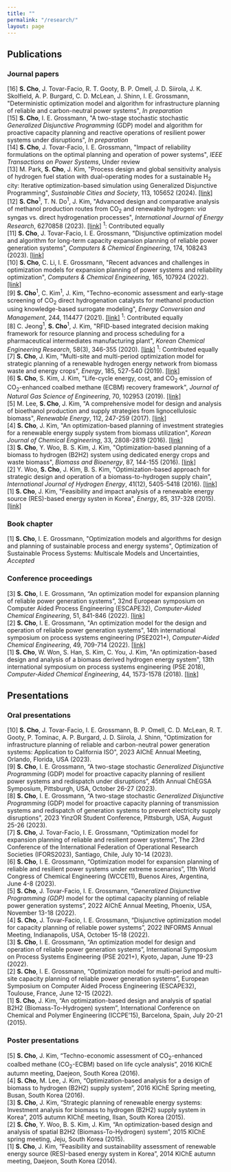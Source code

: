 ```yaml
---
title: ""
permalink: "/research/"
layout: page
---
```


## Publications

### Journal papers
[16] **S. Cho**, J. Tovar-Facio, R. T. Gooty, B. P. Omell, J. D. Siirola, J. K. Skolfield, A. P. Burgard, C. D. McLean, J. Shinn, I. E. Grossmann, "Deterministic optimization model and algorithm for infrastructure planning of reliable and carbon-neutral power systems", *In preparation* <br> 
[15] **S. Cho**, I. E. Grossmann, "A two-stage stochastic stochastic *Generalized Disjunctive Programming* (GDP) model and algorithm for proactive capacity planning and reactive operations of resilient power systems under disruptions", *In preparation* <br>
[14] **S. Cho**, J. Tovar-Facio, I. E. Grossmann, "Impact of reliability formulations on the optimal planning and operation of power systems", *IEEE Transactions on Power Systems*, Under review <br> 
[13] M. Park, **S. Cho**, J. Kim, "Process design and global sensitivity analysis of hydrogen fuel station with dual-operating modes for a sustainable H<sub>2</sub> city: Iterative optimization-based simulation using Generalized Disjunctive Programming", *Sustainable Cities and Society*, 113, 105652 (2024). [[link]](https://www.sciencedirect.com/science/article/pii/S2210670724004773) <br>
[12] **S. Cho**<sup>1</sup>, T. N. Do<sup>1</sup>, J. Kim, "Advanced design and comparative analysis of methanol production routes from CO<sub>2</sub> and renewable hydrogen: *via* syngas vs. direct hydrogenation processes", *International Journal of Energy Research*, 6270858 (2023). [[link]](https://www.hindawi.com/journals/ijer/2023/6270858) <sup>1</sup>: Contributed equally <br>
[11] **S. Cho**, J. Tovar-Facio, I. E. Grossmann, "Disjunctive optimization model and algorithm for long-term capacity expansion planning of reliable power generation systems", *Computers & Chemical Engineering*, 174, 108243 (2023). [[link]](https://www.sciencedirect.com/science/article/pii/S0098135423001138) <br> 
[10] **S. Cho**, C. Li, I. E. Grossmann, "Recent advances and challenges in optimization models for expansion planning of power systems and reliability optimization", *Computers & Chemical Engineering*, 165, 107924 (2022). [[link]](https://www.sciencedirect.com/science/article/pii/S0098135422002629) <br> 
[9] **S. Cho**<sup>1</sup>, C. Kim<sup>1</sup>, J. Kim, "Techno-economic assessment and early-stage screening of CO<sub>2</sub> direct hydrogenation catalysts for methanol production using knowledge-based surrogate modeling", *Energy Conversion and Management*, 244, 114477 (2021). [[link]](https://www.sciencedirect.com/science/article/pii/S0196890421006531) <sup>1</sup>: Contributed equally <br> 
[8] C. Jeong<sup>1</sup>, **S. Cho**<sup>1</sup>, J. Kim, "RFID-based integrated decision making framework for resource planning and process scheduling for a pharmaceutical intermediates manufacturing plant", *Korean Chemical Engineering Research*, 58(3), 346-355 (2020). [[link]](https://koreascience.kr/article/JAKO202021853969342.page) <sup>1</sup>: Contributed equally <br>
[7] **S. Cho**, J. Kim, "Multi-site and multi-period optimization model for strategic planning of a renewable hydrogen energy network from biomass waste and energy crops", *Energy*, 185, 527-540 (2019). [[link]](https://www.sciencedirect.com/science/article/pii/S0360544219313805) <br>
[6] **S. Cho**, S. Kim, J. Kim, "Life-cycle energy, cost, and CO<sub>2</sub> emission of CO<sub>2</sub>-enhanced coalbed methane (ECBM) recovery framework", *Journal of Natural Gas Science of Engineering*, 70, 102953 (2019). [[link]](https://www.sciencedirect.com/science/article/pii/S1875510019302057) <br>
[5] M. Lee, **S. Cho**, J. Kim, "A comprehensive model for design and analysis of bioethanol production and supply strategies from lignocellulosic biomass", *Renewable Energy*, 112, 247-259 (2017). [[link]](https://www.sciencedirect.com/science/article/pii/S0960148117304263) <br>
[4] **S. Cho**, J. Kim, "An optimization-based planning of investment strategies for a renewable energy supply system from biomass utilization", *Korean Journal of Chemical Engineering*, 33, 2808-2819 (2016). [[link]](https://link.springer.com/article/10.1007/s11814-016-0209-0) <br>
[3] **S. Cho**, Y. Woo, B. S. Kim, J. Kim, "Optimization-based planning of a biomass to hydrogen (B2H2) system using dedicated energy crops and waste biomass", *Biomass and Bioenergy*, 87, 144-155 (2016). [[link]](https://www.sciencedirect.com/science/article/pii/S0961953416300460) <br>
[2] Y. Woo, **S. Cho**, J. Kim, B. S. Kim, "Optimization-based approach for strategic design and operation of a biomass-to-hydrogen supply chain", *International Journal of Hydrogen Energy*, 41(12), 5405-5418 (2016). [[link]](https://www.sciencedirect.com/science/article/pii/S0360319915306194) <br>
[1] **S. Cho**, J. Kim, "Feasibility and impact analysis of a renewable energy source (RES)-based energy systen in Korea", *Energy*, 85, 317-328 (2015). [[link]](https://www.sciencedirect.com/science/article/pii/S0360544215003904)

### Book chapter
[1] **S. Cho**, I. E. Grossmann, "Optimization models and algorithms for design and planning of sustainable process and energy systems", Optimization of Sustainable Process Systems: Multiscale Models and Uncertainties, *Accepted* <br> 

### Conference proceedings
[3] **S. Cho**, I. E. Grossmann, “An optimization model for expansion planning of reliable power generation systems”, 32nd European symposium on Computer Aided Process Engineering (ESCAPE32), *Computer-Aided Chemical Engineering*, 51, 841-846 (2022). [[link]](https://www.sciencedirect.com/science/article/abs/pii/B9780323958790501417) <br>
[2] **S. Cho**, I. E. Grossmann, "An optimization model for the design and operation of reliable power generation systems", 14th international symposium on process systems engineering (PSE2021+), *Computer-Aided Chemical Engineering*, 49, 709-714 (2022). [[link]](https://www.sciencedirect.com/science/article/abs/pii/B9780323851596501184) <br>
[1] **S. Cho**, W. Won, S. Han, S. Kim, C. You, J. Kim, "An optimization-based design and analysis of a biomass derived hydrogen energy system", 13th international symposium on process systems engineering (PSE 2018), *Computer-Aided Chemical Engineering*, 44, 1573-1578 (2018). [[link]](https://www.sciencedirect.com/science/article/abs/pii/B9780444642417502573)



## Presentations

### Oral presentations
[10] **S. Cho**, J. Tovar-Facio, I. E. Grossmann, B. P. Omell, C. D. McLean, R. T. Gooty, P. Tominac, A. P. Burgard, J. D. Siirola, J. Shinn, "Optimization for infrastructure planning of reliable and carbon-neutral power generation systems: Application to California ISO", 2023 AIChE Annual Meeting, Orlando, Florida, USA (2023). <br>
[9] **S. Cho**, I. E. Grossmann, “A two-stage stochastic *Generalized Disjunctive Programming* (GDP) model for proactive capacity planning of resilient power systems and redispatch under disruptions”, 45th Annual ChEGSA Symposium, Pittsburgh, USA, October 26-27 (2023). <br>
[8] **S. Cho**, I. E. Grossmann, “A two-stage stochastic *Generalized Disjunctive Programming* (GDP) model for proactive capacity planning of transmission systems and redispatch of generation systems to prevent electricity supply disruptions”, 2023 YinzOR Student Conference, Pittsburgh, USA, August 25-26 (2023). <br>
[7] **S. Cho**, J. Tovar-Facio, I. E. Grossmann, “Optimization model for expansion planning of reliable and resilient power systems”, The 23rd Conference of the International Federation of Operational Research Societies (IFORS2023), Santiago, Chile, July 10-14 (2023). <br>
[6] **S. Cho**, I. E. Grossmann, “Optimization model for expansion planning of reliable and resilient power systems under extreme scenarios”, 11th World Congress of Chemical Engineering (WCCE11), Buenos Aires, Argentina, June 4-8 (2023). <br>
[5] **S. Cho**, J. Tovar-Facio, I. E. Grossmann, “*Generalized Disjunctive Programming (GDP)* model for the optimal capacity planning of reliable power generation systems”, 2022 AIChE Annual Meeting, Phoenix, USA, November 13-18 (2022). <br>
[4] **S. Cho**, J. Tovar-Facio, I. E. Grossmann, “Disjunctive optimization model for capacity planning of reliable power systems”, 2022 INFORMS Annual Meeting, Indianapolis, USA, October 15-18 (2022). <br>
[3] **S. Cho**, I. E. Grossmann, “An optimization model for design and operation of reliable power generation systems”, International Symposium on Process Systems Engineering (PSE 2021+), Kyoto, Japan, June 19-23 (2022). <br>
[2] **S. Cho**, I. E. Grossmann, “Optimization model for multi-period and multi-site capacity planning of reliable power generation systems”, European Symposium on Computer Aided Process Engineering (ESCAPE32), Toulouse, France, June 12-15 (2022). <br>
[1] **S. Cho**, J. Kim, “An optimization-based design and analysis of spatial B2H2 (Biomass-To-Hydrogen) system”, International Conference on Chemical and Polymer Engineering (ICCPE’15), Barcelona, Spain, July 20-21 (2015).


### Poster presentations
[5] **S. Cho**, J. Kim, “Techno-economic assessment of CO<sub>2</sub>-enhanced coalbed methane (CO<sub>2</sub>-ECBM) based on life cycle analysis”, 2016 KIChE autumn meeting, Daejeon, South Korea (2016). <br>
[4] **S. Cho**, M. Lee, J. Kim, “Optimization-based analysis for a design of biomass to hydrogen (B2H2) supply system”, 2016 KIChE Spring meeting, Busan, South Korea (2016). <br>
[3] **S. Cho**, J. Kim, “Strategic planning of renewable energy systems: Investment analysis for biomass to hydrogen (B2H2) supply system in Korea”, 2015 autumn KIChE meeting, Ilsan, South Korea (2015). <br>
[2] **S. Cho**, Y. Woo, B. S. Kim, J. Kim, “An optimization-based design and analysis of spatial B2H2 (Biomass-To-Hydrogen) system”, 2015 KIChE spring meeting, Jeju, South Korea (2015). <br>
[1] **S. Cho**, J. Kim, “Feasibility and sustainability assessment of renewable energy source (RES)-based energy system in Korea”, 2014 KIChE autumn meeting, Daejeon, South Korea (2014).

